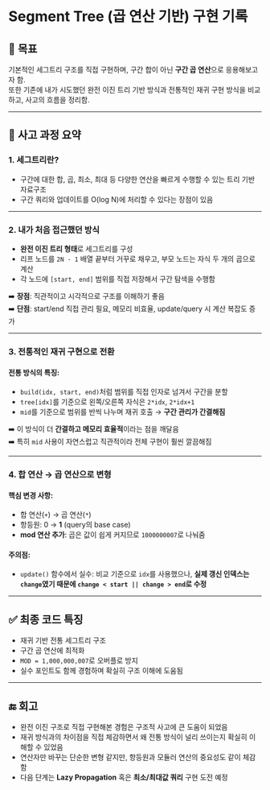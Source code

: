 # Segment Tree (곱 연산 기반) 구현 기록

## 🎯 목표

기본적인 세그트리 구조를 직접 구현하며, 구간 합이 아닌 **구간 곱 연산**으로 응용해보고자 함.  
또한 기존에 내가 시도했던 완전 이진 트리 기반 방식과 전통적인 재귀 구현 방식을 비교하고, 사고의 흐름을 정리함.

---

## 🧠 사고 과정 요약

### 1. **세그트리란?**

- 구간에 대한 합, 곱, 최소, 최대 등 다양한 연산을 빠르게 수행할 수 있는 트리 기반 자료구조
- 구간 쿼리와 업데이트를 O(log N)에 처리할 수 있다는 장점이 있음

---

### 2. **내가 처음 접근했던 방식**

- **완전 이진 트리 형태**로 세그트리를 구성
- 리프 노드를 `2N - 1` 배열 끝부터 거꾸로 채우고, 부모 노드는 자식 두 개의 곱으로 계산
- 각 노드에 `[start, end]` 범위를 직접 저장해서 구간 탐색을 수행함

➡️ **장점**: 직관적이고 시각적으로 구조를 이해하기 좋음  
➡️ **단점**: start/end 직접 관리 필요, 메모리 비효율, update/query 시 계산 복잡도 증가

---

### 3. **전통적인 재귀 구현으로 전환**

#### 전통 방식의 특징:
- `build(idx, start, end)`처럼 범위를 직접 인자로 넘겨서 구간을 분할
- `tree[idx]`를 기준으로 왼쪽/오른쪽 자식은 `2*idx`, `2*idx+1`
- `mid`를 기준으로 범위를 반씩 나누며 재귀 호출 → **구간 관리가 간결해짐**

➡️ 이 방식이 더 **간결하고 메모리 효율적**이라는 점을 깨달음  
➡️ 특히 `mid` 사용이 자연스럽고 직관적이라 전체 구현이 훨씬 깔끔해짐

---

### 4. **합 연산 → 곱 연산으로 변형**

#### 핵심 변경 사항:
- 합 연산(`+`) → 곱 연산(`*`)
- 항등원: 0 → **1** (query의 base case)
- **mod 연산 추가**: 곱은 값이 쉽게 커지므로 `1000000007`로 나눠줌

#### 주의점:
- `update()` 함수에서 실수: 비교 기준으로 `idx`를 사용했으나,
  **실제 갱신 인덱스는 `change`였기 때문에 `change < start || change > end`로 수정**

---

## ✅ 최종 코드 특징

- 재귀 기반 전통 세그트리 구조
- 구간 곱 연산에 최적화
- `MOD = 1,000,000,007`로 오버플로 방지
- 실수 포인트도 함께 경험하며 확실히 구조 이해에 도움됨

---

## 🔚 회고

- 완전 이진 구조로 직접 구현해본 경험은 구조적 사고에 큰 도움이 되었음
- 재귀 방식과의 차이점을 직접 체감하면서 왜 전통 방식이 널리 쓰이는지 확실히 이해할 수 있었음
- 연산자만 바꾸는 단순한 변형 같지만, 항등원과 모듈러 연산의 중요성도 같이 체감함
- 다음 단계는 **Lazy Propagation** 혹은 **최소/최대값 쿼리** 구현 도전 예정
